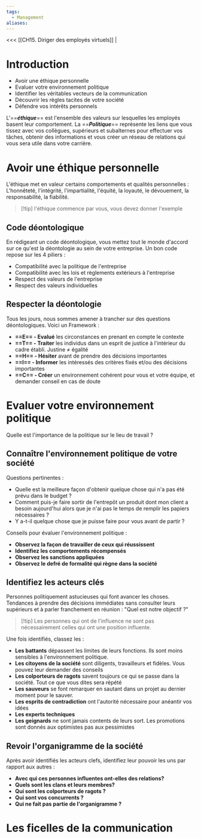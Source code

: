 ```yaml
---
tags:
  - Management
aliases:
---
```

<<< [[CH15. Diriger des employés virtuels]] | 

# Introduction
- Avoir une éthique personnelle
- Evaluer votre environnement politique
- Identifier les véritables vecteurs de la communication
- Découvrir les règles tacites de votre société
- Défendre vos intérêts personnels

L'==***éthique***== est l'ensemble des valeurs sur lesquelles les employés basent leur comportement.
La ==***Politique***== représente les liens que vous tissez avec vos collègues, supérieurs et subalternes pour effectuer vos tâches, obtenir des informations et vous créer un réseau de relations qui vous sera utile dans votre carrière.

# Avoir une éthique personnelle
L'éthique met en valeur certains comportements et qualités personnelles : L'honnêteté, l'intégrité, l'impartialité, l'équité, la loyauté, le dévouement, la responsabilité, la fiabilité.

>[!tip] l'éthique commence par vous, vous devez donner l'exemple

## Code déontologique
En rédigeant un code déontologique, vous mettez tout le monde d'accord sur ce qu'est la déontologie au sein de votre entreprise. Un bon code repose sur les 4 piliers :
- Compatibilité avec la politique de l'entreprise
- Compatibilité avec les lois et règlements extérieurs à l'entreprise
- Respect des valeurs de l'entreprise
- Respect des valeurs individuelles

## Respecter la déontologie
Tous les jours, nous sommes amener à trancher sur des questions déontologiques. Voici un Framework : 
- **==E== - Evalué** les circonstances en prenant en compte le contexte
- **==T== - Traiter** les individus dans un esprit de justice à l'intérieur du cadre établi. Justine ≠ égalité
- **==H== - Hésiter** avant de prendre des décisions importantes
- **==I== - Informer** les intéressés des critères fixés et/ou des décisions importantes
- **==C== - Créer** un environnement cohérent pour vous et votre équipe, et demander conseil en cas de doute

# Evaluer votre environnement politique
Quelle est l'importance de la politique sur le lieu de travail ?
## Connaître l'environnement politique de votre société
Questions pertinentes : 
- Quelle est la meilleure façon d'obtenir quelque chose qui n'a pas été prévu dans le budget ?
- Comment puis-je faire sortir de l'entrepôt un produit dont mon client a besoin aujourd'hui alors que je n'ai pas le temps de remplir les papiers nécessaires ?
- Y a-t-il quelque chose que je puisse faire pour vous avant de partir ?

Conseils pour évaluer l'environnement politique : 
- **Observez la façon de travailler de ceux qui réussissent**
- **Identifiez les comportements récompensés**
- **Observez les sanctions appliquées**
- **Observez le defré de formalité qui règne dans la société**

## Identifiez les acteurs clés
Personnes politiquement astucieuses qui font avancer les choses.
Tendances à prendre des décisions immédiates sans consulter leurs supérieurs et à parler franchement en réunion : "Quel est notre objectif ?"

> [!tip] Les personnes qui ont de l'influence ne sont pas nécessairement celles qui ont une position influente.

Une fois identifiés, classez les : 
- **Les battants** dépassent les limites de leurs fonctions. Ils sont moins sensibles à l'environnement politique.
- **Les citoyens de la société** sont diligents, travailleurs et fidèles. Vous pouvez leur demander des conseils
- **Les colporteurs de ragots** savent toujours ce qui se passe dans la société. Tout ce que vous dites sera répété
- **Les sauveurs** se font remarquer en sautant dans un projet au dernier moment pour le sauver.
- **Les esprits de contradiction** ont l'autorité nécessaire pour anéantir vos idées
- **Les experts techniques**
- **Les geignards** ne sont jamais contents de leurs sort. Les promotions sont donnés aux optimistes pas aux pessimistes

## Revoir l'organigramme de la société
Après avoir identifiés les acteurs clefs, identifiez leur pouvoir les uns par rapport aux autres : 
- **Avec qui ces personnes influentes ont-elles des relations?**
- **Quels sont les clans et leurs membres?**
- **Qui sont les colporteurs de ragots ?**
- **Qui sont vos concurrents ?**
- **Qui ne fait pas partie de l'organigramme ?**

# Les ficelles de la communication
